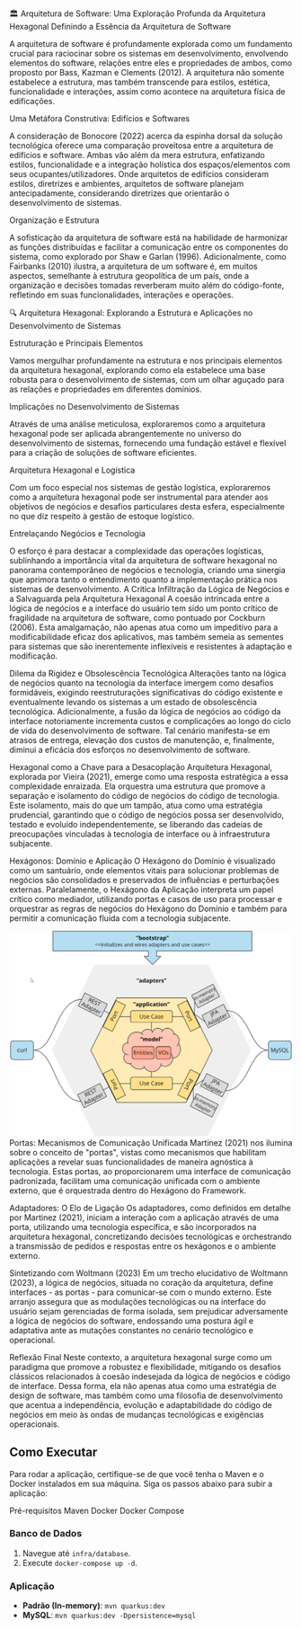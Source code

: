 
🏛️ Arquitetura de Software: Uma Exploração Profunda da Arquitetura Hexagonal
Definindo a Essência da Arquitetura de Software

A arquitetura de software é profundamente explorada como um fundamento crucial para raciocinar sobre os sistemas em desenvolvimento, envolvendo elementos do software, relações entre eles e propriedades de ambos, como proposto por Bass, Kazman e Clements (2012). A arquitetura não somente estabelece a estrutura, mas também transcende para estilos, estética, funcionalidade e interações, assim como acontece na arquitetura física de edificações.

Uma Metáfora Construtiva: Edifícios e Softwares

A consideração de Bonocore (2022) acerca da espinha dorsal da solução tecnológica oferece uma comparação proveitosa entre a arquitetura de edifícios e software. Ambas vão além da mera estrutura, enfatizando estilos, funcionalidade e a integração holística dos espaços/elementos com seus ocupantes/utilizadores. Onde arquitetos de edifícios consideram estilos, diretrizes e ambientes, arquitetos de software planejam antecipadamente, considerando diretrizes que orientarão o desenvolvimento de sistemas.

Organização e Estrutura

A sofisticação da arquitetura de software está na habilidade de harmonizar as funções distribuídas e facilitar a comunicação entre os componentes do sistema, como explorado por Shaw e Garlan (1996). Adicionalmente, como Fairbanks (2010) ilustra, a arquitetura de um software é, em muitos aspectos, semelhante à estrutura geopolítica de um país, onde a organização e decisões tomadas reverberam muito além do código-fonte, refletindo em suas funcionalidades, interações e operações.

🔍 Arquitetura Hexagonal: Explorando a Estrutura e Aplicações no Desenvolvimento de Sistemas



Estruturação e Principais Elementos

Vamos mergulhar profundamente na estrutura e nos principais elementos da arquitetura hexagonal, explorando como ela estabelece uma base robusta para o desenvolvimento de sistemas, com um olhar aguçado para as relações e propriedades em diferentes domínios.

Implicações no Desenvolvimento de Sistemas

Através de uma análise meticulosa, exploraremos como a arquitetura hexagonal pode ser aplicada abrangentemente no universo do desenvolvimento de sistemas, fornecendo uma fundação estável e flexível para a criação de soluções de software eficientes.

Arquitetura Hexagonal e Logística

Com um foco especial nos sistemas de gestão logística, exploraremos como a arquitetura hexagonal pode ser instrumental para atender aos objetivos de negócios e desafios particulares desta esfera, especialmente no que diz respeito à gestão de estoque logístico.

Entrelaçando Negócios e Tecnologia

O esforço é para destacar a complexidade das operações logísticas, sublinhando a importância vital da arquitetura de software hexagonal no panorama contemporâneo de negócios e tecnologia, criando uma sinergia que aprimora tanto o entendimento quanto a implementação prática nos sistemas de desenvolvimento.
A Crítica Infiltração da Lógica de Negócios e a Salvaguarda pela Arquitetura Hexagonal
A coesão intrincada entre a lógica de negócios e a interface do usuário tem sido um ponto crítico de fragilidade na arquitetura de software, como pontuado por Cockburn (2006). Esta amalgamação, não apenas atua como um impeditivo para a modificabilidade eficaz dos aplicativos, mas também semeia as sementes para sistemas que são inerentemente inflexíveis e resistentes à adaptação e modificação.

Dilema da Rigidez e Obsolescência Tecnológica
Alterações tanto na lógica de negócios quanto na tecnologia da interface imergem como desafios formidáveis, exigindo reestruturações significativas do código existente e eventualmente levando os sistemas a um estado de obsolescência tecnológica. Adicionalmente, a fusão da lógica de negócios ao código da interface notoriamente incrementa custos e complicações ao longo do ciclo de vida do desenvolvimento de software. Tal cenário manifesta-se em atrasos de entrega, elevação dos custos de manutenção, e, finalmente, diminui a eficácia dos esforços no desenvolvimento de software.


Hexagonal como a Chave para a Desacoplação
Arquitetura Hexagonal, explorada por Vieira (2021), emerge como uma resposta estratégica a essa complexidade enraizada. Ela orquestra uma estrutura que promove a separação e isolamento do código de negócios do código de tecnologia. Este isolamento, mais do que um tampão, atua como uma estratégia prudencial, garantindo que o código de negócios possa ser desenvolvido, testado e evoluído independentemente, se liberando das cadeias de preocupações vinculadas à tecnologia de interface ou à infraestrutura subjacente.

Hexágonos: Domínio e Aplicação
O Hexágono do Domínio é visualizado como um santuário, onde elementos vitais para solucionar problemas de negócios são consolidados e preservados de influências e perturbações externas. Paralelamente, o Hexágono da Aplicação interpreta um papel crítico como mediador, utilizando portas e casos de uso para processar e orquestrar as regras de negócios do Hexágono do Domínio e também para permitir a comunicação fluida com a tecnologia subjacente.



![Hexagonal Architecture Modules](doc/hexagonal-architecture-modules.png)
Portas: Mecanismos de Comunicação Unificada
Martinez (2021) nos ilumina sobre o conceito de "portas", vistas como mecanismos que habilitam aplicações a revelar suas funcionalidades de maneira agnóstica à tecnologia. Estas portas, ao proporcionarem uma interface de comunicação padronizada, facilitam uma comunicação unificada com o ambiente externo, que é orquestrada dentro do Hexágono do Framework.

Adaptadores: O Elo de Ligação
Os adaptadores, como definidos em detalhe por Martinez (2021), iniciam a interação com a aplicação através de uma porta, utilizando uma tecnologia específica, e são incorporados na arquitetura hexagonal, concretizando decisões tecnológicas e orchestrando a transmissão de pedidos e respostas entre os hexágonos e o ambiente externo.

Sintetizando com Woltmann (2023)
Em um trecho elucidativo de Woltmann (2023), a lógica de negócios, situada no coração da arquitetura, define interfaces - as portas - para comunicar-se com o mundo externo. Este arranjo assegura que as modulações tecnológicas ou na interface do usuário sejam gerenciadas de forma isolada, sem prejudicar adversamente a lógica de negócios do software, endossando uma postura ágil e adaptativa ante as mutações constantes no cenário tecnológico e operacional.

Reflexão Final
Neste contexto, a arquitetura hexagonal surge como um paradigma que promove a robustez e flexibilidade, mitigando os desafios clássicos relacionados à coesão indesejada da lógica de negócios e código de interface. Dessa forma, ela não apenas atua como uma estratégia de design de software, mas também como uma filosofia de desenvolvimento que acentua a independência, evolução e adaptabilidade do código de negócios em meio às ondas de mudanças tecnológicas e exigências operacionais.





## Como Executar
Para rodar a aplicação, certifique-se de que você tenha o Maven e o Docker instalados em sua máquina. Siga os passos abaixo para subir a aplicação:

Pré-requisitos
Maven
Docker
Docker Compose

### Banco de Dados
1. Navegue até `infra/database`.
2. Execute `docker-compose up -d`.

### Aplicação
- **Padrão (In-memory)**: `mvn quarkus:dev`
- **MySQL**: `mvn quarkus:dev -Dpersistence=mysql`



